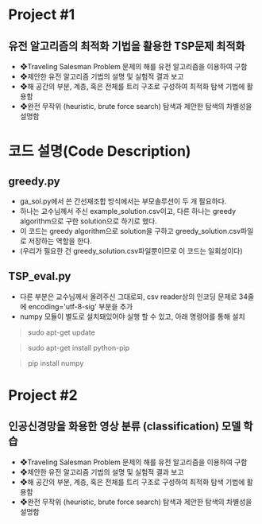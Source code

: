 # Project #1
## 유전 알고리즘의 최적화 기법을 활용한 TSP문제 최적화
-  ❖Traveling Salesman Problem 문제의 해를 유전 알고리즘을 이용하여 구함 
-  ❖제안한 유전 알고리즘 기법의 설명 및 실험적 결과 보고
-  ❖해 공간의 부분, 계층, 혹은 전체를 트리 구조로 구성하여 최적화 탐색 기법에 활용함 
-  ❖완전 무작위 (heuristic, brute force search) 탐색과 제안한 탐색의 차별성을 설명함
# 코드 설명(Code Description)
## greedy.py
- ga_sol.py에서 쓴 간선재조합 방식에서는 부모솔루션이 두 개 필요하다.
- 하나는 교수님께서 주신 example_solution.csv이고, 다른 하나는 greedy algorithm으로 구한 solution으로 하기로 했다.
- 이 코드는 greedy algorithm으로 solution을 구하고 greedy_solution.csv파일로 저장하는 역할을 한다.
- (우리가 필요한 건 greedy_solution.csv파일뿐이므로 이 코드는 일회성이다)
## TSP_eval.py
- 다른 부분은 교수님께서 올려주신 그대로되, csv reader상의 인코딩 문제로 34줄에 encoding='utf-8-sig' 부분을 추가
- numpy 모듈이 별도로 설치돼있어야 실행 할 수 있고, 아래 명령어를 통해 설치
>	sudo apt-get update

>   sudo apt-get install python-pip

>   pip install numpy
    
# Project #2
## 인공신경망을 화용한 영상 분류 (classification) 모델 학습
-  ❖Traveling Salesman Problem 문제의 해를 유전 알고리즘을 이용하여 구함 
-  ❖제안한 유전 알고리즘 기법의 설명 및 실험적 결과 보고
-  ❖해 공간의 부분, 계층, 혹은 전체를 트리 구조로 구성하여 최적화 탐색 기법에 활용함 
-  ❖완전 무작위 (heuristic, brute force search) 탐색과 제안한 탐색의 차별성을 설명함
